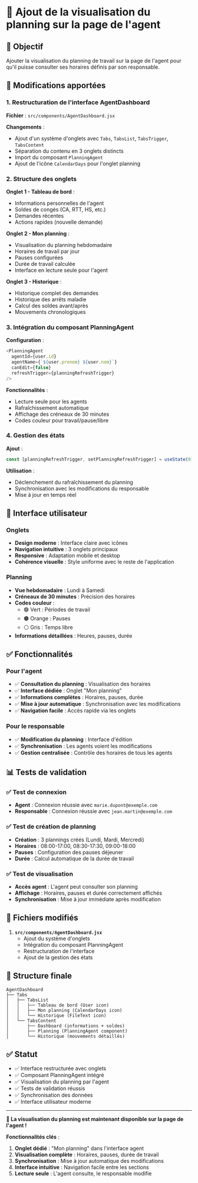 # 👤 Ajout de la visualisation du planning sur la page de l'agent

## 🎯 Objectif

Ajouter la visualisation du planning de travail sur la page de l'agent pour qu'il puisse consulter ses horaires définis par son responsable.

## 🔧 Modifications apportées

### 1. Restructuration de l'interface AgentDashboard

**Fichier** : `src/components/AgentDashboard.jsx`

**Changements** :
- Ajout d'un système d'onglets avec `Tabs`, `TabsList`, `TabsTrigger`, `TabsContent`
- Séparation du contenu en 3 onglets distincts
- Import du composant `PlanningAgent`
- Ajout de l'icône `CalendarDays` pour l'onglet planning

### 2. Structure des onglets

**Onglet 1 - Tableau de bord** :
- Informations personnelles de l'agent
- Soldes de congés (CA, RTT, HS, etc.)
- Demandes récentes
- Actions rapides (nouvelle demande)

**Onglet 2 - Mon planning** :
- Visualisation du planning hebdomadaire
- Horaires de travail par jour
- Pauses configurées
- Durée de travail calculée
- Interface en lecture seule pour l'agent

**Onglet 3 - Historique** :
- Historique complet des demandes
- Historique des arrêts maladie
- Calcul des soldes avant/après
- Mouvements chronologiques

### 3. Intégration du composant PlanningAgent

**Configuration** :
```javascript
<PlanningAgent
  agentId={user.id}
  agentName={`${user.prenom} ${user.nom}`}
  canEdit={false}
  refreshTrigger={planningRefreshTrigger}
/>
```

**Fonctionnalités** :
- Lecture seule pour les agents
- Rafraîchissement automatique
- Affichage des créneaux de 30 minutes
- Codes couleur pour travail/pause/libre

### 4. Gestion des états

**Ajout** :
```javascript
const [planningRefreshTrigger, setPlanningRefreshTrigger] = useState(0)
```

**Utilisation** :
- Déclenchement du rafraîchissement du planning
- Synchronisation avec les modifications du responsable
- Mise à jour en temps réel

## 🎨 Interface utilisateur

### Onglets
- **Design moderne** : Interface claire avec icônes
- **Navigation intuitive** : 3 onglets principaux
- **Responsive** : Adaptation mobile et desktop
- **Cohérence visuelle** : Style uniforme avec le reste de l'application

### Planning
- **Vue hebdomadaire** : Lundi à Samedi
- **Créneaux de 30 minutes** : Précision des horaires
- **Codes couleur** :
  - 🟢 Vert : Périodes de travail
  - 🟠 Orange : Pauses
  - ⚪ Gris : Temps libre
- **Informations détaillées** : Heures, pauses, durée

## ✅ Fonctionnalités

### Pour l'agent
- ✅ **Consultation du planning** : Visualisation des horaires
- ✅ **Interface dédiée** : Onglet "Mon planning"
- ✅ **Informations complètes** : Horaires, pauses, durée
- ✅ **Mise à jour automatique** : Synchronisation avec les modifications
- ✅ **Navigation facile** : Accès rapide via les onglets

### Pour le responsable
- ✅ **Modification du planning** : Interface d'édition
- ✅ **Synchronisation** : Les agents voient les modifications
- ✅ **Gestion centralisée** : Contrôle des horaires de tous les agents

## 📊 Tests de validation

### ✅ Test de connexion
- **Agent** : Connexion réussie avec `marie.dupont@exemple.com`
- **Responsable** : Connexion réussie avec `jean.martin@exemple.com`

### ✅ Test de création de planning
- **Création** : 3 plannings créés (Lundi, Mardi, Mercredi)
- **Horaires** : 08:00-17:00, 08:30-17:30, 09:00-18:00
- **Pauses** : Configuration des pauses déjeuner
- **Durée** : Calcul automatique de la durée de travail

### ✅ Test de visualisation
- **Accès agent** : L'agent peut consulter son planning
- **Affichage** : Horaires, pauses et durée correctement affichés
- **Synchronisation** : Mise à jour immédiate après modification

## 🔧 Fichiers modifiés

1. **`src/components/AgentDashboard.jsx`**
   - Ajout du système d'onglets
   - Intégration du composant PlanningAgent
   - Restructuration de l'interface
   - Ajout de la gestion des états

## 📝 Structure finale

```
AgentDashboard
├── Tabs
│   ├── TabsList
│   │   ├── Tableau de bord (User icon)
│   │   ├── Mon planning (CalendarDays icon)
│   │   └── Historique (FileText icon)
│   └── TabsContent
│       ├── Dashboard (informations + soldes)
│       ├── Planning (PlanningAgent component)
│       └── Historique (mouvements détaillés)
```

## ✅ Statut

- ✅ Interface restructurée avec onglets
- ✅ Composant PlanningAgent intégré
- ✅ Visualisation du planning par l'agent
- ✅ Tests de validation réussis
- ✅ Synchronisation des données
- ✅ Interface utilisateur moderne

---

**🎉 La visualisation du planning est maintenant disponible sur la page de l'agent !**

**Fonctionnalités clés** :
1. **Onglet dédié** : "Mon planning" dans l'interface agent
2. **Visualisation complète** : Horaires, pauses, durée de travail
3. **Synchronisation** : Mise à jour automatique des modifications
4. **Interface intuitive** : Navigation facile entre les sections
5. **Lecture seule** : L'agent consulte, le responsable modifie
